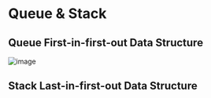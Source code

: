 # Queue & Stack

## Queue First-in-first-out Data Structure

![image](https://s3-lc-upload.s3.amazonaws.com/uploads/2018/05/03/screen-shot-2018-05-03-at-151021.png)

## Stack Last-in-first-out Data Structure
